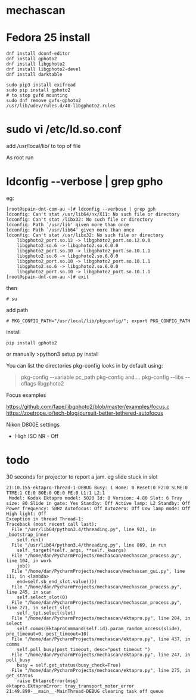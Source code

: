 mechascan
=========

# Fedora 25 install
```
dnf install dconf-editor
dnf install gphoto2
dnf install libgphoto2
dnf install libgphoto2-devel
dnf install darktable

sudo pip3 install exifread
sudo pip install gphoto2
# to stop gvfd mounting
sudo dnf remove gvfs-gphoto2
/usr/lib/udev/rules.d/40-libgphoto2.rules
```

# sudo vi /etc/ld.so.conf

add /usr/local/lib/ to top of file 

As root run
 
#  ldconfig --verbose | grep gpho

eg:
```
[root@spain-dnt-com-au ~]# ldconfig --verbose | grep gph
ldconfig: Can't stat /usr/lib64/nx/X11: No such file or directory
ldconfig: Can't stat /libx32: No such file or directory
ldconfig: Path `/usr/lib' given more than once
ldconfig: Path `/usr/lib64' given more than once
ldconfig: Can't stat /usr/libx32: No such file or directory
	libgphoto2_port.so.12 -> libgphoto2_port.so.12.0.0
	libgphoto2.so.6 -> libgphoto2.so.6.0.0
	libgphoto2_port.so.10 -> libgphoto2_port.so.10.1.1
	libgphoto2.so.6 -> libgphoto2.so.6.0.0
	libgphoto2_port.so.10 -> libgphoto2_port.so.10.1.1
	libgphoto2.so.6 -> libgphoto2.so.6.0.0
	libgphoto2_port.so.10 -> libgphoto2_port.so.10.1.1
[root@spain-dnt-com-au ~]# exit
```
then 

```
# su
```
add path 
```
# PKG_CONFIG_PATH="/usr/local/lib/pkgconfig/"; export PKG_CONFIG_PATH
```
install 
```
pip install gphoto2
```
or manually >python3 setup.py install

You can list the directories pkg-config looks in by default using:

>pkg-config --variable pc_path pkg-config
and....
>pkg-config --libs --cflags libgphoto2


Focus examples

https://github.com/fape/libgphoto2/blob/master/examples/focus.c
https://zoetrope.io/tech-blog/pursuit-better-tethered-autofocus

Nikon D800E settings
- High ISO NR - Off


# todo

30 seconds for projector to report a jam. eg slide stuck in slot
```
21:10.155-ektapro-Thread-1-DEBUG Busy: 1 Home: 0 Reset:0 F2:0 SLME:0 TTME:1 CE:0 BOE:0 OE:0 FE:0 L1:1 L2:1
 Model: Kodak Ektapro model: 5020 Id: 0 Version: 4.80 Slot: 6 Tray size: 80 Slide in gate: Yes Standby: Off Active lamp: L2 Standby: Off Power frequency: 50Hz Autofocus: Off Autozero: Off Low lamp mode: Off High light: Off
Exception in thread Thread-1:
Traceback (most recent call last):
  File "/usr/lib64/python3.4/threading.py", line 921, in _bootstrap_inner
    self.run()
  File "/usr/lib64/python3.4/threading.py", line 869, in run
    self._target(*self._args, **self._kwargs)
  File "/home/dan/PycharmProjects/mechascan/mechascan_process.py", line 104, in work
    job()
  File "/home/dan/PycharmProjects/mechascan/mechascan_gui.py", line 111, in <lambda>
    end=self.sb_end_slot.value()))
  File "/home/dan/PycharmProjects/mechascan/mechascan_process.py", line 245, in scan
    self.select_slot(0)
  File "/home/dan/PycharmProjects/mechascan/mechascan_process.py", line 271, in select_slot
    self._tpt.select(slot)
  File "/home/dan/PycharmProjects/mechascan/ektapro.py", line 204, in select
    self.comms(EktaproCommand(self.id).param_random_access(slide), pre_timeout=0, post_timeout=10)
  File "/home/dan/PycharmProjects/mechascan/ektapro.py", line 437, in comms
    self.poll_busy(post_timeout, desc="post timeout ")
  File "/home/dan/PycharmProjects/mechascan/ektapro.py", line 247, in poll_busy
    busy = self.get_status(busy_check=True)
  File "/home/dan/PycharmProjects/mechascan/ektapro.py", line 275, in get_status
    raise EktaproError(msg)
ektapro.EktaproError: tray_transport_motor_error
21:49.899-__main__-MainThread-DEBUG clearing task off queue
```









